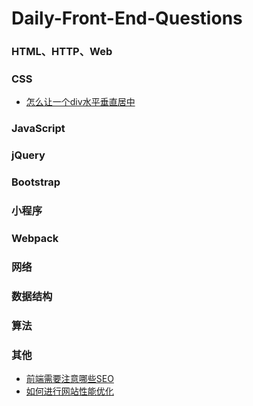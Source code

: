 # Daily-Front-End-Questions

### HTML、HTTP、Web

### CSS
* [怎么让一个div水平垂直居中](https://github.com/lzcdev/Daily-Front-End-Questions/issues/2)

### JavaScript

### jQuery

### Bootstrap

###  小程序

### Webpack

### 网络
### 数据结构
### 算法
###  其他
* [前端需要注意哪些SEO](https://github.com/lzcdev/Daily-Front-End-Questions/issues/3)
* [如何进行网站性能优化 ](https://github.com/lzcdev/Daily-Front-End-Questions/issues/4)


